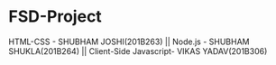 # FSD-Project

HTML-CSS - SHUBHAM JOSHI(201B263) || Node.js - SHUBHAM SHUKLA(201B264) || Client-Side Javascript- VIKAS YADAV(201B306)
